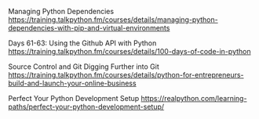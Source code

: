 Managing Python Dependencies
https://training.talkpython.fm/courses/details/managing-python-dependencies-with-pip-and-virtual-environments

Days 61-63: Using the Github API with Python
https://training.talkpython.fm/courses/details/100-days-of-code-in-python

Source Control and Git
Digging Further into Git
https://training.talkpython.fm/courses/details/python-for-entrepreneurs-build-and-launch-your-online-business


Perfect Your Python Development Setup
https://realpython.com/learning-paths/perfect-your-python-development-setup/

